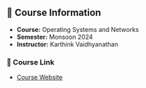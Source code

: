 ## 📘 Course Information

- **Course:** Operating Systems and Networks  
- **Semester:** Monsoon 2024  
- **Instructor:** Karthink Vaidhyanathan
### 🔗 Course Link
- [Course Website](https://karthikv1392.github.io/cs3301_osn/home/)

